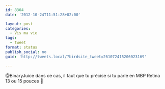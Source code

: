 ```yaml
---
id: 8304
date: '2012-10-24T11:51:28+02:00'

layout: post
categories:
  - Vis ma vie
tags:
  - tweet
format: status
publish_social: no
guid: 'http://tweets.local/?birdsite_tweet=261072415206023169'

---
```


@BinaryJuice dans ce cas, il faut que tu précise si tu parle en MBP Retina 13 ou 15 pouces 🙂